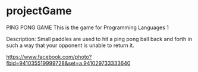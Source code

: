 # projectGame
PING PONG GAME
This is the game for Programming Languages 1

Description:
Small paddles are used to hit a ping pong ball back and forth in such a way that your opponent is unable to return it.

https://www.facebook.com/photo?fbid=941035519999728&set=a.941029733333640
